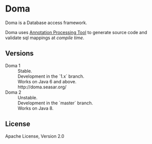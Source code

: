 Doma
========================================

Doma is a Database access framework. 

Doma uses [Annotation Processing Tool][apt] to generate source code and validate sql mappings at *compile time*.

Versions
--------

<dl>
	<dt>Doma 1</dt>
	<dd>
	Stable.<br />
	Development in the `1.x` branch.<br />
	Works on Java 6 and above.<br />
	http://doma.seasar.org/</dd>
	<dt>Doma 2</dt>
	<dd>
	Unstable.<br />
	Development in the `master` branch.<br />
	Works on Java 8.<br />
	</dd>
</dl>

License
-------

Apache License, Version 2.0

  [apt]: http://docs.oracle.com/javase/6/docs/technotes/guides/apt/index.html
